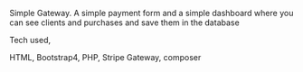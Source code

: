 Simple Gateway. 
A simple payment form and a simple dashboard where you can see clients and purchases and save them in the database

Tech used, 

HTML, Bootstrap4, PHP, Stripe Gateway, composer